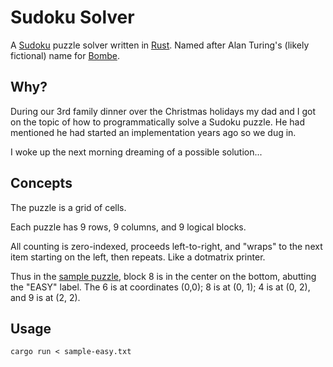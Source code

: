 # Sudoku Solver

A [Sudoku](https://en.wikipedia.org/wiki/Sudoku) puzzle solver written in [Rust](https://www.rust-lang.org). Named after Alan Turing's (likely fictional) name for [Bombe](https://en.wikipedia.org/wiki/Bombe).

## Why?

During our 3rd family dinner over the Christmas holidays my dad and I got on the topic of how to programmatically solve a Sudoku puzzle. He had mentioned he had started an implementation years ago so we dug in. 

I woke up the next morning dreaming of a possible solution...

## Concepts

The puzzle is a grid of cells. 

Each puzzle has 9 rows, 9 columns, and 9 logical blocks.

All counting is zero-indexed, proceeds left-to-right, and "wraps" to the next item starting on the left, then repeats. Like a dotmatrix printer. 

Thus in the [sample puzzle](./sample.jpeg), block 8 is in the center on the bottom, abutting the "EASY" label. The 6 is at coordinates (0,0); 8 is at (0, 1); 4 is at (0, 2), and 9 is at (2, 2).

## Usage

`cargo run < sample-easy.txt`